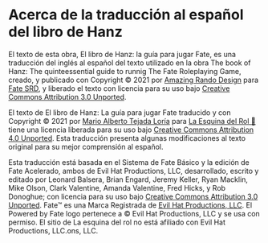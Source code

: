 # Acerca de la traducción al español del libro de Hanz

El texto de esta obra, El libro de Hanz: la guía para jugar Fate, es una traducción del inglés al español del texto utilizado en la obra The book of Hanz: The quinteessential guide to runnig The Fate Roleplaying Game, creado, y publicado con Copyright © 2021 por [Amazing Rando Design](https://amazingrando.com/) para [Fate SRD](https://fate-srd.com/), y liberado el texto con licencia para su uso bajo [Creative Commons Attribution 3.0 Unported](https://creativecommons.org/licenses/by/3.0/).

El texto de El libro de Hanz: La guía para jugar Fate traducido y con Copyright © 2021 por [Mario Alberto Tejada Loría](http://twitter.com/laesquinadelrol/) para [La Esquina del Rol 🎲](https://laesquinadelrol.wordpress.com/) tiene una licencia liberada para su uso bajo [Creative Commons Attribution 4.0 Unported](https://creativecommons.org/licenses/by/4.0/deed.es). Esta traducción presenta algunas modificaciones al texto original para su mejor comprensión al español.

Esta traducción está basada en el Sistema de Fate Básico y la edición de Fate Acelerado, ambos de Evil Hat Productions, LLC, desarrollado, escrito y editado por Leonard Balsera, Brian Engard, Jeremy Keller, Ryan Macklin, Mike Olson, Clark Valentine, Amanda Valentine, Fred Hicks, y Rob Donoghue; con licencia para su uso bajo [Creative Commons Attribution 3.0 Unported](https://creativecommons.org/licenses/by/3.0/). Fate™ es una Marca Registrada de [Evil Hat Productions, LLC](https://www.evilhat.com/home/). El Powered by Fate logo pertenece a © Evil Hat Productions, LLC y se usa con permiso. El sitio de La esquina del rol no está afiliado con Evil Hat Productions, LLC.ons, LLC.
